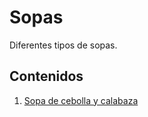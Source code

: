 # Sopas

Diferentes tipos de sopas.

## Contenidos

1. [Sopa de cebolla y calabaza](sopas/cebolla-calabaza.md)
